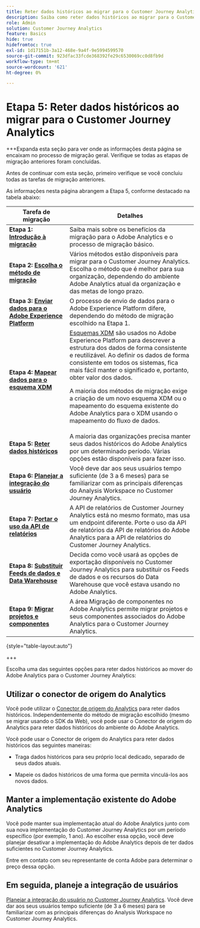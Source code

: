 ```yaml
---
title: Reter dados históricos ao migrar para o Customer Journey Analytics
description: Saiba como reter dados históricos ao migrar para o Customer Journey Analytics
role: Admin
solution: Customer Journey Analytics
feature: Basics
hide: true
hidefromtoc: true
exl-id: 1d17151b-3a12-468e-9a4f-9e5994599570
source-git-commit: 923dfac33fcde368392fe29c6530069cc0d8fb9d
workflow-type: tm+mt
source-wordcount: '621'
ht-degree: 0%

---
```


# Etapa 5: Reter dados históricos ao migrar para o Customer Journey Analytics

+++Expanda esta seção para ver onde as informações desta página se encaixam no processo de migração geral. Verifique se todas as etapas de migração anteriores foram concluídas.

Antes de continuar com esta seção, primeiro verifique se você concluiu todas as tarefas de migração anteriores.

As informações nesta página abrangem a Etapa 5, conforme destacado na tabela abaixo:

| Tarefa de migração | Detalhes |
|---------|----------|
| **Etapa 1: [Introdução à migração](/help/getting-started/cja-migration/cja-migration-getstarted.md)** | Saiba mais sobre os benefícios da migração para o Adobe Analytics e o processo de migração básico. |
| **Etapa 2: [Escolha o método de migração](/help/getting-started/cja-migration/cja-migration-method.md)** | Vários métodos estão disponíveis para migrar para o Customer Journey Analytics. Escolha o método que é melhor para sua organização, dependendo do ambiente Adobe Analytics atual da organização e das metas de longo prazo. |
| **Etapa 3: [Enviar dados para o Adobe Experience Platform](/help/getting-started/cja-migration/cja-migration-send-to-platform.md)** | O processo de envio de dados para o Adobe Experience Platform difere, dependendo do método de migração escolhido na Etapa 1. |
| **Etapa 4: [Mapear dados para o esquema XDM](/help/getting-started/cja-migration/cja-migration-xdm.md)** | [Esquemas XDM](https://experienceleague.adobe.com/en/docs/experience-platform/xdm/home#xdm-schemas) são usados no Adobe Experience Platform para descrever a estrutura dos dados de forma consistente e reutilizável. Ao definir os dados de forma consistente em todos os sistemas, fica mais fácil manter o significado e, portanto, obter valor dos dados.<p>A maioria dos métodos de migração exige a criação de um novo esquema XDM ou o mapeamento do esquema existente do Adobe Analytics para o XDM usando o mapeamento do fluxo de dados.</p> |
| <span class="preview">**Etapa 5: [Reter dados históricos](/help/getting-started/cja-migration/cja-migration-historical-data.md)**</span> | <span class="preview">A maioria das organizações precisa manter seus dados históricos do Adobe Analytics por um determinado período. Várias opções estão disponíveis para fazer isso.</span> |
| **Etapa 6: [Planejar a integração do usuário](/help/getting-started/cja-migration/cja-migration-onboarding.md)** | Você deve dar aos seus usuários tempo suficiente (de 3 a 6 meses) para se familiarizar com as principais diferenças do Analysis Workspace no Customer Journey Analytics. |
| **Etapa 7: [Portar o uso da API de relatórios](/help/getting-started/cja-migration/cja-migration-api.md)** | A API de relatórios de Customer Journey Analytics está no mesmo formato, mas usa um endpoint diferente. Porte o uso da API de relatórios da API de relatórios do Adobe Analytics para a API de relatórios do Customer Journey Analytics. |
| **Etapa 8: [Substituir Feeds de dados e Data Warehouse](/help/getting-started/cja-migration/cja-migration-export-options.md)** | Decida como você usará as opções de exportação disponíveis no Customer Journey Analytics para substituir os Feeds de dados e os recursos do Data Warehouse que você estava usando no Adobe Analytics. |
| **Etapa 9: [Migrar projetos e componentes](/help/getting-started/cja-migration/cja-migration-projects.md)** | A área Migração de componentes no Adobe Analytics permite migrar projetos e seus componentes associados do Adobe Analytics para o Customer Journey Analytics. |

{style="table-layout:auto"}

+++

Escolha uma das seguintes opções para reter dados históricos ao mover do Adobe Analytics para o Customer Journey Analytics:

## Utilizar o conector de origem do Analytics

Você pode utilizar o [Conector de origem do Analytics](/help/data-ingestion/analytics.md) para reter dados históricos. Independentemente do método de migração escolhido (mesmo se migrar usando o SDK da Web), você pode usar o Conector de origem do Analytics para reter dados históricos do ambiente do Adobe Analytics.

Você pode usar o Conector de origem do Analytics para reter dados históricos das seguintes maneiras:

* Traga dados históricos para seu próprio local dedicado, separado de seus dados atuais.

* Mapeie os dados históricos de uma forma que permita vinculá-los aos novos dados. <!-- Possible? Explain -->

## Manter a implementação existente do Adobe Analytics

Você pode manter sua implementação atual do Adobe Analytics junto com sua nova implementação do Customer Journey Analytics por um período específico (por exemplo, 1 ano). Ao escolher essa opção, você deve planejar desativar a implementação do Adobe Analytics depois de ter dados suficientes no Customer Journey Analytics.

Entre em contato com seu representante de conta Adobe para determinar o preço dessa opção.

## Em seguida, planeje a integração de usuários

[Planejar a integração do usuário no Customer Journey Analytics](/help/getting-started/cja-migration/cja-migration-onboarding.md). Você deve dar aos seus usuários tempo suficiente (de 3 a 6 meses) para se familiarizar com as principais diferenças do Analysis Workspace no Customer Journey Analytics.
